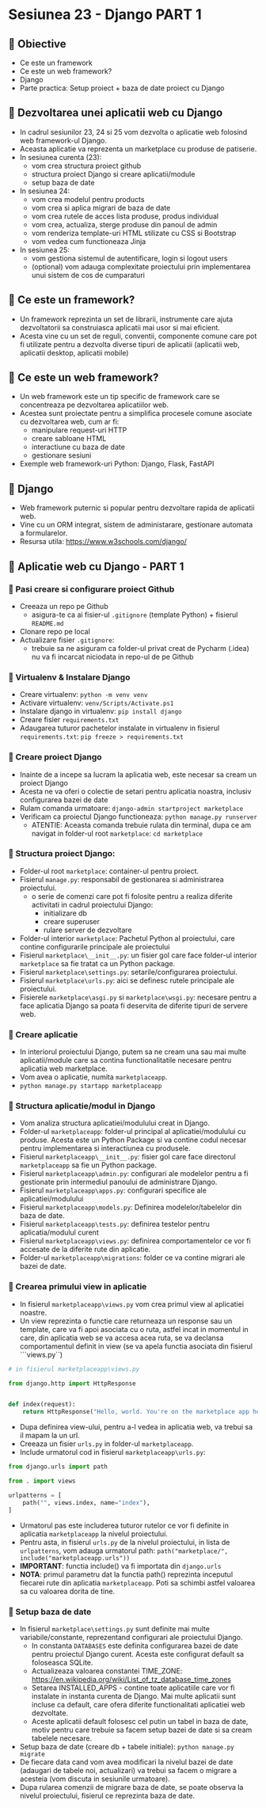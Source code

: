 # Sesiunea 23 - Django PART 1

## 📝 Obiective
- Ce este un framework
- Ce este un web framework?
- Django
- Parte practica: Setup proiect + baza de date proiect cu Django

## 📌 Dezvoltarea unei aplicatii web cu Django
- In cadrul sesiunilor 23, 24 si 25 vom dezvolta o aplicatie
web folosind web framework-ul Django.
- Aceasta aplicatie va reprezenta un marketplace cu produse
de patiserie.
- In sesiunea curenta (23):
  - vom crea structura proiect github
  - structura proiect Django si creare aplicatii/module
  - setup baza de date
- In sesiunea 24:
  - vom crea modelul pentru products
  - vom crea si aplica migrari de baza de date
  - vom crea rutele de acces lista produse, produs individual
  - vom crea, actualiza, sterge produse din panoul de admin
  - vom renderiza template-uri HTML stilizate cu CSS si Bootstrap
  - vom vedea cum functioneaza Jinja
- In sesiunea 25:
  - vom gestiona sistemul de autentificare, login si logout users
  - (optional) vom adauga complexitate proiectului prin implementarea unui sistem de cos de cumparaturi

## 📌 Ce este un framework?
- Un framework reprezinta un set de librarii, instrumente care ajuta
dezvoltatorii sa construiasca aplicatii mai usor si mai eficient.
- Acesta vine cu un set de reguli, conventii, componente comune care
pot fi utilizate pentru a dezvolta diverse tipuri de aplicatii
  (aplicatii web, aplicatii desktop, aplicatii mobile)

## 📌 Ce este un web framework?
- Un web framework este un tip specific de framework care se concentreaza
pe dezvoltarea aplicatiilor web.
- Acestea sunt proiectate pentru a simplifica procesele comune
asociate cu dezvoltarea web, cum ar fi:
  - manipulare request-uri HTTP
  - creare sabloane HTML
  - interactiune cu baza de date
  - gestionare sesiuni
- Exemple web framework-uri Python: Django, Flask, FastAPI

## 📌 Django
- Web framework puternic si popular pentru dezvoltare rapida de
aplicatii web.
- Vine cu un ORM integrat, sistem de administarare, gestionare
automata a formularelor.
- Resursa utila: https://www.w3schools.com/django/

## 📌 Aplicatie web cu Django - PART 1

### 🔷 Pasi creare si configurare proiect Github
- Creeaza un repo pe Github
  - asigura-te ca ai fisier-ul ```.gitignore``` (template Python) + fisierul ```README.md``` 
- Clonare repo pe local
- Actualizare fisier ```.gitignore```:
  - trebuie sa ne asiguram ca folder-ul privat creat de Pycharm (.idea)
nu va fi incarcat niciodata in repo-ul de pe Github

### 🔷 Virtualenv & Instalare Django
- Creare virtualenv: ```python -m venv venv```
- Activare virtualenv: ```venv/Scripts/Activate.ps1```
- Instalare django in virtualenv: ```pip install django```
- Creare fisier ```requirements.txt```
- Adaugarea tuturor pachetelor instalate in virtualenv in fisierul ```requirements.txt```:
```pip freeze > requirements.txt```

### 🔷 Creare proiect Django
- Inainte de a incepe sa lucram la aplicatia web, este necesar
sa cream un proiect Django
- Acesta ne va oferi o colectie de setari pentru aplicatia noastra,
inclusiv configurarea bazei de date
- Rulam comanda urmatoare: ```django-admin startproject marketplace```
- Verificam ca proiectul Django functioneaza: ```python manage.py runserver```
  - ATENTIE: Aceasta comanda trebuie rulata din terminal, dupa ce am navigat
  in folder-ul root ```marketplace```: ```cd marketplace```

### 🔷 Structura proiect Django:
- Folder-ul root ```marketplace```: container-ul pentru proiect.
- Fisierul ```manage.py```: responsabil de gestionarea si administrarea proiectului.
  - o serie de comenzi care pot fi folosite pentru a realiza
  diferite activitati in cadrul proiectului Django:
    - initializare db
    - creare superuser
    - rulare server de dezvoltare
- Folder-ul interior ```marketplace```: Pachetul Python al proiectului, care
contine configurarile principale ale proiectului
- Fisierul ```marketplace\__init__.py```: un fisier gol care face folder-ul
interior ```marketplace``` sa fie tratat ca un Python package.
- Fisierul ```marketplace\settings.py```: setarile/configurarea proiectului.
- Fisierul ```marketplace\urls.py```: aici se definesc rutele principale
ale proiectului.
- Fisierele ```marketplace\asgi.py``` si ```marketplace\wsgi.py```: necesare
pentru a face aplicatia Django sa poata fi deservita de diferite tipuri de servere
web.

### 🔷 Creare aplicatie

- In interiorul proiectului Django, putem sa ne cream
una sau mai multe aplicatii/module care sa contina functionalitatile
necesare pentru aplicatia web marketplace.
- Vom avea o aplicatie, numita ```marketplaceapp```.
- ```python manage.py startapp marketplaceapp```

### 🔷 Structura aplicatie/modul in Django
- Vom analiza structura aplicatiei/modulului creat
in Django.
- Folder-ul ```marketplaceapp```: folder-ul principal al aplicatiei/modulului
cu produse. Acesta este un Python Package si va contine codul necesar pentru
implementarea si interactiunea cu produsele.
- Fisierul ```marketplaceapp\__init__.py```: fisier gol care face
directorul ```marketplaceapp``` sa fie un Python package.
- Fisierul ```marketplaceapp\admin.py```: configurari ale modelelor
pentru a fi gestionate prin intermediul panoului de administrare Django.
- Fisierul ```marketplaceapp\apps.py```: configurari specifice ale aplicatiei/modulului
- Fisierul ```marketplaceapp\models.py```: Definirea modelelor/tabelelor din baza de date.
- Fisierul ```marketplaceapp\tests.py```: definirea testelor pentru aplicatia/modulul curent
- Fisierul ```marketplaceapp\views.py```: definirea comportamentelor ce vor fi accesate de la diferite
rute din aplicatie.
- Folder-ul ```marketplaceapp\migrations```: folder ce va contine migrari ale bazei de date.


### 🔷 Crearea primului view in aplicatie
- In fisierul ```marketplaceapp\views.py``` vom crea primul view al aplicatiei
noastre.
- Un view reprezinta o functie care returneaza un response sau un template,
care va fi apoi asociata cu o ruta, astfel incat in momentul in care,
din aplicatia web se va accesa acea ruta, se va declansa comportamentul definit
in view (se va apela functia asociata din fisierul ```views.py``)

```python
# in fisierul marketplaceapp\views.py

from django.http import HttpResponse


def index(request):
    return HttpResponse("Hello, world. You're on the marketplace app home.")
```

- Dupa definirea view-ului, pentru a-l vedea in aplicatia web, va trebui sa
il mapam la un url.
- Creeaza un fisier ```urls.py``` in folder-ul ```marketplaceapp```.
- Include urmatorul cod in fisierul ```marketplaceapp\urls.py```:

```python
from django.urls import path

from . import views

urlpatterns = [
    path("", views.index, name="index"),
]
```
- Urmatorul pas este includerea tuturor rutelor ce vor fi definite
in aplicatia ```marketplaceapp``` la nivelul proiectului.
- Pentru asta, in fisierul ```urls.py``` de la nivelul proiectului,
in lista de ```urlpatterns```, vom adauga urmatorul path: ```path("marketplace/", include("marketplaceapp.urls"))```
- **IMPORTANT**: functia include() va fi importata din ```django.urls```
- **NOTA**: primul parametru dat la functia path() reprezinta inceputul fiecarei rute
din aplicatia ```marketplaceapp```. Poti sa schimbi astfel valoarea sa cu valoarea
dorita de tine.

### 🔷 Setup baza de date
- In fisierul ```marketplace\settings.py``` sunt definite mai multe
variabile/constante, reprezentand configurari ale proiectului Django.
  - In constanta ```DATABASES``` este definita configurarea bazei de date
  pentru proiectul Django curent. Acesta este configurat default sa foloseasca
  SQLite.
  - Actualizeaza valoarea constantei TIME_ZONE: https://en.wikipedia.org/wiki/List_of_tz_database_time_zones
  - Setarea INSTALLED_APPS - contine toate aplicatiile care vor fi instalate
  in instanta curenta de Django. Mai multe aplicatii sunt incluse ca default, care ofera
  diferite functionalitati aplicatiei web dezvoltate.
  - Aceste aplicatii default folosesc cel putin un tabel in baza de date, motiv pentru care
  trebuie sa facem setup bazei de date si sa cream tabelele necesare.
- Setup baza de date (creare db + tabele initiale): ```python manage.py migrate```
- De fiecare data cand vom avea modificari la nivelul bazei de date (adaugari de tabele noi,
actualizari) va trebui sa facem o migrare a acesteia (vom discuta in sesiunile urmatoare).
- Dupa rularea comenzii de migrare baza de date, se poate observa la nivelul
proiectului, fisierul ce reprezinta baza de date.
